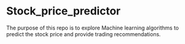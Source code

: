 # Stock_price_predictor
The purpose of this repo is to explore Machine learning algorithms to predict the stock price and provide trading recommendations.
